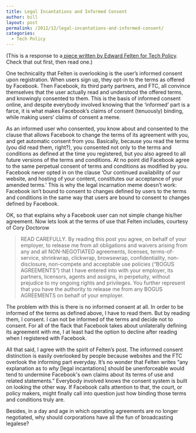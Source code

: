 ```yaml
---
title: Legal Incantations and Informed Consent
author: bill
layout: post
permalink: /2012/12/legal-incantations-and-informed-consent/
categories:
  - Tech Policy
---
```

(This is a response to a<a href="http://www.techpolicy.com/Blog/Featured-Blog-Post/Facebook-Copyright-Statement-Not-Entirely-Silly.aspx" target="_blank"> piece written by Edward Felten for Tech Policy</a>. Check that out first, then read one.)

One technicality that Felten is overlooking is the user&#8217;s informed consent upon registration. When users sign up, they opt-in to the terms as offered by Facebook. Then Facebook, its third party partners, and FTC, all convince themselves that the user actually read and understood the offered terms, and knowingly consented to them. This is the basis of informed consent online, and despite everybody involved knowing that the &#8216;informed&#8217; part is a farce, it is what makes Facebook&#8217;s claims of consent (tenuously) binding, while making users&#8217; claims of consent a meme.

As an informed user who consented, you know about and consented to the clause that allows Facebook to change the terms of its agreement with you, and get automatic consent from you. Basically, because you read the terms (you did read them, right?), you consented not only to the terms and conditions as defined at the time you registered, but you also agreed to all future versions of the terms and conditions. At no point did Facebook agree to the same perpetual consent of terms and conditions as modified by you. Facebook never opted in on the clause &#8216;Our continued availability of our website, and hosting of your content, constitutes our acceptance of your amended terms.&#8217; This is why the legal incarnation meme doesn&#8217;t work: Facebook isn&#8217;t bound to consent to changes defined by users to the terms and conditions in the same way that users are bound to consent to changes defined by Facebook.

OK, so that explains why a Facebook user can not simple change his/her agreement. Now lets look at the terms of use that Felten includes, courtesy of Cory Doctorow

> READ CAREFULLY. By reading this post you agree, on behalf of your employer, to release me from all obligations and waivers arising from any and all NON-NEGOTIATED agreements, licenses, terms-of-service, shrinkwrap, clickwrap, browsewrap, confidentiality, non-disclosure, non-compete and acceptable use policies (“BOGUS AGREEMENTS”) that I have entered into with your employer, its partners, licensors, agents and assigns, in perpetuity, without prejudice to my ongoing rights and privileges. You further represent that you have the authority to release me from any BOGUS AGREEMENTS on behalf of your employer.

The problem with this is there is no informed consent at all. In order to be informed of the terms as defined above, I have to read them. But by reading them, I consent. I can not be informed of the terms and decide not to consent. For all of the flack that Facebook takes about unilaterally defining its agreement with me, I at least had the option to decline after reading when I registered with Facebook.

All that said, I agree with the spirit of Felten&#8217;s post. The informed consent distinction is easily overlooked by people because websites and the FTC overlook the informing part everyday. It&#8217;s no wonder that Felten writes &#8220;any explanation as to *why* [legal incantations] should be unenforceable would tend to undermine Facebook's own claims about its terms of use and related statements.&#8221; Everybody involved knows the consent system is built on looking the other way. If Facebook calls attention to that, the court, or policy makers, might finally call into question just how binding those terms and conditions truly are.

Besides, in a day and age in which operating agreements are no longer negotiated, why should corporations have all the fun of broadcasting legalese?
